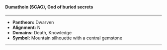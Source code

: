 #### Dumathoin (SCAG), God of buried secrets
___

- **Pantheon:** Dwarven
- **Alignment:** N
- **Domains:** Death, Knowledge
- **Symbol:** Mountain silhouette with a central gemstone
___
